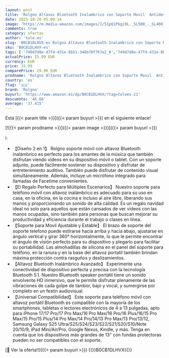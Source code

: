 ```yaml
---
layout: post
title: 'Rolgno Altavoz Bluetooth Inalambrico con Soporte Movil  Antideslizante & Sonido Envolvente HD  Altavoz Bluetooth Portatil & Porta movil Ajustable para iPhone/Samsung/iPad  Regalo Navidad'
date: 2025-10-20 05:09:14
image: 'https://m.media-amazon.com/images/I/51pQiPbgi9L._SL500_._SL400_.jpg'
comments: true
category: ofertas
author: 'tole.es'
slug: 'B0CB1DLHVX-es Rolgno Altavoz Bluetooth Inalambrico con Soporte Movil...'
sku: 'B0CB1DLHVX-es'
tags: [ '749d7d8e-47fd-431e-8b51-348b70f767e2_0','749d7d8e-47fd-431e-8b51-348b70f767e2_8501','Accesorios de audio y vídeo portátil','Altavoces portátiles Jack 3.5','Altavoces portátiles y altavoces con puerto dock','Arborist Merchandising Root','Audio & Sound','Audio y vídeo portátil','CML-Tech','Electrónica','Self Service','Special Features Stores','navidad','rolgno','🇪🇸', ]
actualPrice: 15.99 EUR
currency: EUR
price: 15.99
comparePrice: 29.99 EUR
prodname: 'Rolgno Altavoz Bluetooth Inalambrico con Soporte Movil  Antideslizante & Sonido Envolvente HD  Altavoz Bluetooth Portatil & Porta movil Ajustable para iPhone/Samsung/iPad  Regalo Navidad'
country: 'es'
flag: '🇪🇸'
brand: 'Rolgno'
buyurl: 'https://www.amazon.es/dp/B0CB1DLHVX/?tag=tolees-21'
descuento: '46.68'
average: '17.415'
---
```


Está [{{< param title >}}]({{< param buyurl >}}) en el siguiente enlace!

[![{{< param prodname >}}]({{< param image >}})]({{< param buyurl >}})

ℹ️:

- 【Diseño 2 en 1】 Rolgno soporte móvil con altavoz Bluetooth inalámbrico es perfecto para los amantes de la música que también disfrutan viendo videos en su dispositivo móvil o tablet. Con un soporte adjunto, puede fácilmente sostener su dispositivo y disfrutar de entretenimiento auditivo. También puede disfrutar de contenido visual simultáneamente. Además, incluye un micrófono integrado para llamadas de Facetime convenientes.
- 【El Regalo Perfecto para Múltiples Escenarios】 Nuestro soporte para teléfono móvil con altavoz inalámbrico es adecuado para su uso en casa, en la oficina, en la cocina e incluso al aire libre, liberando sus manos y proporcionando un sonido de alta calidad. Es un regalo navidad ideal no solo para aquellos que están cansados de ver videos con las manos ocupadas, sino también para personas que buscan mejorar su productividad y eficiencia durante el trabajo o clases en línea.
- 【Soporte para Movil Ajustable y Estable】 El brazo de soporte del soporte telefono puede estirarse hacia arriba y hacia abajo, ajustarse en ángulo vertical y girar 360° horizontalmente, lo que le permite encontrar el ángulo de visión perfecto para su dispositivo y plegarlo para facilitar su portabilidad. Las almohadillas de silicona en el panel del soporte para teléfono, en la ranura y en la base del altavoz portatil también brindan máxima protección contra rasguños y deslizamientos.
- 【Altavoz Bluetooth Inalámbrico Avanzado】 Experimente una conectividad de dispositivo perfecta y precisa con la tecnología Bluetooth 5.1. Nuestro Bluetooth speaker portátil tiene un sonido envolvente HD inmersivo, que le permite disfrutar plenamente de las vibraciones de cada golpe de tambor, bajo y vocal, y sumergirse por completo en un festín audiovisual.
- 【Universal Compatibilidad】 Este soporte para teléfono móvil con altavoz portátil Bluetooth es compatible con la mayoría de los smartphones, tabletas o lectores electrónicos de 4 a 13 pulgadas, apto para iPhone 17/17 Pro/17 Pro Max/16 Pro Max/16 Pro/16 Plus/16/15 Pro Max/15 Pro/15 Plus/14 Pro Max/14 Pro/14/13 Pro Max/13 Pro/13/12, Samsung Galaxy S25 Ultra/S25/S24/S23/S22/S21/S20/S10/Note 20/10/9, iPad Mini/Air/Pro, Google Nexus, Kindle, y más. Tenga en cuenta que los dispositivos más grandes de 13" con fundas protectoras pueden no ser compatibles con el soporte.

[🛒 Ver la oferta!!]({{< param buyurl >}})
{{<world>}}B0CB1DLHVX{{</world>}}
